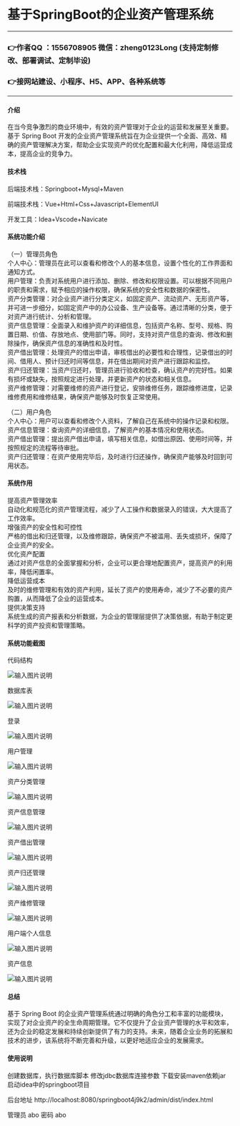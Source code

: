 # 基于SpringBoot的企业资产管理系统

---
### 👉作者QQ ：1556708905 微信：zheng0123Long (支持定制修改、部署调试、定制毕设)

### 👉接网站建设、小程序、H5、APP、各种系统等

---

#### 介绍

在当今竞争激烈的商业环境中，有效的资产管理对于企业的运营和发展至关重要。基于 Spring Boot 开发的企业资产管理系统旨在为企业提供一个全面、高效、精确的资产管理解决方案，帮助企业实现资产的优化配置和最大化利用，降低运营成本，提高企业的竞争力。

#### 技术栈

后端技术栈：Springboot+Mysql+Maven

前端技术栈：Vue+Html+Css+Javascript+ElementUI

开发工具：Idea+Vscode+Navicate

#### 系统功能介绍

（一）管理员角色  
个人中心：管理员在此可以查看和修改个人的基本信息，设置个性化的工作界面和通知方式。  
用户管理：负责对系统用户进行添加、删除、修改和权限设置。可以根据不同用户的职责和需求，赋予相应的操作权限，确保系统的安全性和数据的保密性。  
资产分类管理：对企业资产进行分类定义，如固定资产、流动资产、无形资产等，并可进一步细分，如固定资产中的办公设备、生产设备等。通过清晰的分类，便于对资产进行统计、分析和管理。  
资产信息管理：全面录入和维护资产的详细信息，包括资产名称、型号、规格、购置日期、价值、存放地点、使用部门等。同时，支持对资产信息的查询、修改和删除操作，确保资产信息的准确性和及时性。  
资产借出管理：处理资产的借出申请，审核借出的必要性和合理性，记录借出的时间、借用人、预计归还时间等信息，并在借出期间对资产进行跟踪和监控。  
资产归还管理：当资产归还时，管理员进行验收和检查，确认资产的完好性。如果有损坏或缺失，按照规定进行处理，并更新资产的状态和相关信息。  
资产维修管理：对需要维修的资产进行登记，安排维修任务，跟踪维修进度，记录维修费用和维修结果，确保资产能够及时恢复正常使用。  

（二）用户角色  
个人中心：用户可以查看和修改个人资料，了解自己在系统中的操作记录和权限。  
资产信息管理：查询资产的详细信息，了解资产的基本情况和使用状态。  
资产借出管理：提出资产借出申请，填写相关信息，如借出原因、使用时间等，并按照规定的流程等待审批。  
资产归还管理：在资产使用完毕后，及时进行归还操作，确保资产能够及时回到可用状态。  

#### 系统作用
 
提高资产管理效率  
自动化和规范化的资产管理流程，减少了人工操作和数据录入的错误，大大提高了工作效率。  
增强资产的安全性和可控性  
严格的借出和归还管理，以及维修跟踪，确保资产不被滥用、丢失或损坏，保障了企业资产的安全。  
优化资产配置  
通过对资产信息的全面掌握和分析，企业可以更合理地配置资产，提高资产的利用率，降低闲置率。  
降低运营成本  
及时的维修管理和有效的资产利用，延长了资产的使用寿命，减少了不必要的资产购置，从而降低了企业的运营成本。  
提供决策支持  
系统生成的资产报表和分析数据，为企业的管理层提供了决策依据，有助于制定更科学的资产投资和管理策略。  

#### 系统功能截图

代码结构

![输入图片说明](images/d4681b6610d46fd0c8c4b946d4cd417.png)

数据库表

![输入图片说明](images/0991c7bed20fcd23b4f23707975860d.png)

登录

![输入图片说明](images/158323a6bb7878c4794068306c79e20.png)

用户管理

![输入图片说明](images/d69d11047f8bcec033163bf53bb7f84.png)

资产分类管理

![输入图片说明](images/83f2b5836c9b1936c568e6fac3834f9.png)

资产信息管理

![输入图片说明](images/b12f8061c3d38b76095a9e478fde241.png)

资产借出管理

![输入图片说明](images/0755a86aa12e8fe4dd5e07b03d1d11e.png)

资产归还管理

![输入图片说明](images/00428031f4a31f88ca434e299792e4e.png)

资产维修管理

![输入图片说明](images/40a0c15ce9681e2cd351b466ff926f3.png)

用户端个人信息

![输入图片说明](images/cd0876cb0f88fa0c7a3eb443397bca1.png)

资产信息

![输入图片说明](images/c280e5025c2ef777eb89f7c137d955e.png)

#### 总结

基于 Spring Boot 的企业资产管理系统通过明确的角色分工和丰富的功能模块，实现了对企业资产的全生命周期管理。它不仅提升了企业资产管理的水平和效率，还为企业的稳定发展和持续创新提供了有力的支持。未来，随着企业业务的拓展和技术的进步，该系统将不断完善和升级，以更好地适应企业的发展需求。

#### 使用说明

创建数据库，执行数据库脚本 修改jdbc数据库连接参数 下载安装maven依赖jar 启动idea中的springboot项目

后台地址
http://localhost:8080/springboot4j9k2/admin/dist/index.html

管理员  abo 密码 abo